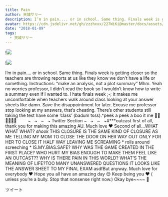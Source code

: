 ```yaml
---
title: Pain
author: 天城サリー
description: I’m in pain.... or in school. Same thing. Finals week is getting closer so the teachers are throwing reports at us like they know we don’t have a life or something. Instructions: “make an analysis,...
avatar: https://cdn.jsdelivr.net/gh/zzzhxxx/227WiKi@master/docs/assets/photo/avatar/sally.jpg
date: "2018-01-09"
tags:
  - 天城サリー
---
```


!![](https://cdn.jsdelivr.net/gh/zzzhxxx/227WiKi-image@master/blog-image/sally-2018-01-09_1.jpg)

!![](https://cdn.jsdelivr.net/gh/zzzhxxx/227WiKi-image@master/blog-image/sally-2018-01-09_2.jpg)


I’m in pain.... or in school. Same thing. Finals week is getting closer so the teachers are throwing reports at us like they know we don’t have a life or something. Instructions: “make an analysis, not a plot summary” Mhm. Yeah no worries professor, I didn’t read the book so I wouldn’t know how to write a summary even if I wanted to. I hate finals week ;-; it makes me uncomfortable when teachers walk around class looking at your answer sheets like damn. Save the disappointment for later. Excuse me professor stop looking at my answers, that’s cheating. There’s other students still taking the test have some ‘class’ (badum tsss).^peek a peek a boo it me 👯‍♀️💃🏻👯‍♀️         ~   ~   ~   ~ Twitter Section ~   ~   ~   ~#***outcast first of all, thank you for making this amazing AU. Much love ❤️ Second of all...WHAT WHAT WHAT? *shook* THIS CLOSURE IS THE SAME KIND OF CLOSURE AS ME TELLING MY MOM TO CLOSE THE DOOR ON HER WAY OUT ONLY FOR HER TO CLOSE IT HALF WAY LEAVING ME SCREAMING * rolls around screeching * IS.MY.BIAS.SAFE? WHY WAS THE GAME CREATED IN THE FIRST PLACE? WHO HURT MY BIAS ENOUGH TO MAKE THEM FEEL LIKE AN OUTCAST?? WHY IS THERE PAIN IN THIS WORLD? WHAT’S THE MEANING OF LIFE?TOO MANY UNANSWERED QUESTIONS IT LOOKS LIKE THE ANSWER SHEET TO MY FINAL EXAM asdfBut anyway. Much love for everybody ❤️ Hope you all have an amazing day 😊 Keep being you ❤️ ( unless you’re a bully. Stop that nonsense right now.) Okay bye~~~~ 👋 


ツイート



